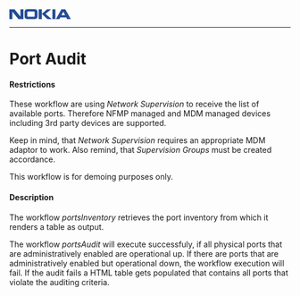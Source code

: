 <svg xmlns="http://www.w3.org/2000/svg" fill=#244c95 height=18>
  <symbol id="nokia" overflow="visible">
    <path d="M66 44 31 1H0V59H18V15L54 59H84V1H66V44" />
    <path d="M151 38C151 42 151 43 150 44 149 44 148 45 144 45H115C111 45 110 44 109 44 108 43 107 42 107 38V21C107 17 108 16 109 15 110 15 111 14 115 14H144C148 14 149 15 150 15 151 16 151 17 151 21ZM144 0H114C104 0 98 1 95 5 92 8 91 10 91 18V41C91 49 92 52 95 54 98 58 104 59 114 59H144C155 59 160 58 164 54 166 52 168 49 168 41V18C168 10 166 8 164 5 160 1 155 0 144 0Z" />
    <path d="M249 1H225L194 28 227 59H253L216 28ZM175 1V59H194V1Z" />
    <path d="M257 59H275V1H257Z" />
    <path d="M311 36 322 15 333 36ZM334 1H311L278 59H299L304 49H340L345 59H367Z" />
  </symbol>
  <use xlink:href="#nokia" transform="scale(0.3)" />
</svg>

---
# Port Audit

#### Restrictions
These workflow are using _Network Supervision_ to receive the list of available ports. Therefore NFMP managed and MDM managed devices including 3rd party devices are supported.

Keep in mind, that _Network Supervision_ requires an appropriate MDM adaptor to work. Also remind, that _Supervision Groups_ must be created accordance.

This workflow is for demoing purposes only.


#### Description
The workflow *portsInventory* retrieves the port inventory from which it renders a table as output.

The workflow *portsAudit* will execute successfuly, if all physical ports that are administratively enabled are operational up. If there are ports that are administratively enabled but operational down, the workflow execution will fail. If the audit fails a HTML table gets populated that contains all ports that violate the auditing criteria.